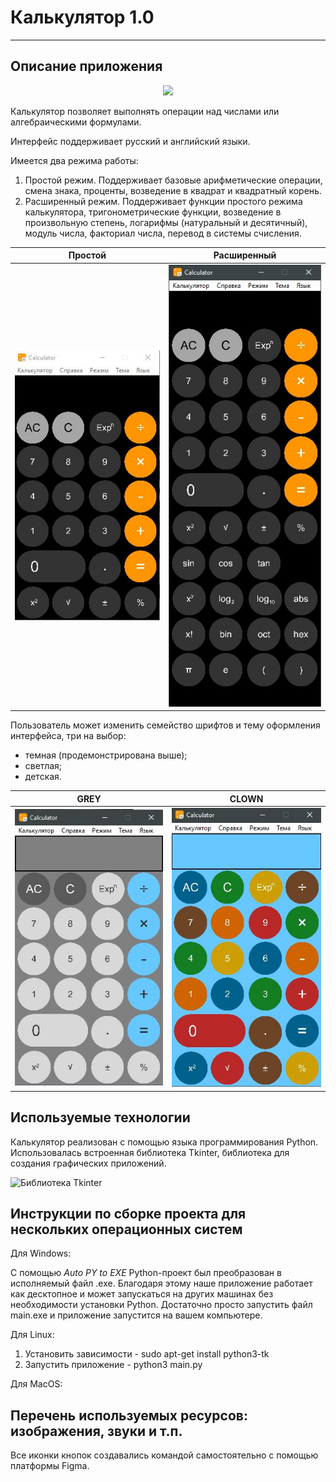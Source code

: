 # Калькулятор 1.0

---

## Описание приложения

<p align="center">
  <img src="images\Интерфейс.jpg">
</p>

Калькулятор позволяет выполнять операции над числами или алгебраическими формулами. 

Интерфейс поддерживает русский и английский языки.

Имеется два режима работы:

1. Простой режим. Поддерживает базовые арифметические операции, смена знака, проценты, возведение в квадрат и квадратный корень.
2. Расширенный режим. Поддерживает функции простого режима калькулятора, тригонометрические функции, возведение в произвольную степень, логарифмы (натуральный и десятичный), модуль числа, факториал числа, перевод в системы счисления.

|    Простой    |  Расширенный  |
| ------------- | ------------- |
| <img src="images\Интерфейс_простой.jpg">  | <img src="images\Интерфейс_расширенный.jpg">  |

Пользователь может изменить семейство шрифтов и тему оформления интерфейса, три на выбор: 

* темная (продемонстрирована выше); 
* светлая; 
* детская.

|     GREY      |     CLOWN     |
| ------------- | ------------- |
| <img src="images\Интерфейс_светлая.jpg">  | <img src="images\Интерфейс_детская.jpg">  |

## Используемые технологии

Калькулятор реализован с помощью языка программирования Python. Использовалась встроенная библиотека Tkinter, библиотека для создания графических приложений.

![Библиотека Tkinter](https://i.ibb.co/wpgtPhc/logoPy.png 'Tkinter')

## Инструкции по сборке проекта для нескольких операционных систем

Для Windows: 

С помощью _Auto PY to EXE_ Python-проект был преобразован в исполняемый файл .exe. Благодаря этому наше приложение работает как десктопное и может запускаться на других машинах без необходимости установки Python. Достаточно просто запустить файл main.exe и приложение запустится на вашем компьютере.

Для Linux: 

1. Установить зависимости - sudo apt-get install python3-tk
2. Запустить приложение - python3 main.py

Для MacOS:



## Перечень используемых ресурсов: изображения, звуки и т.п.

Все иконки кнопок создавались командой самостоятельно с помощью платформы Figma.